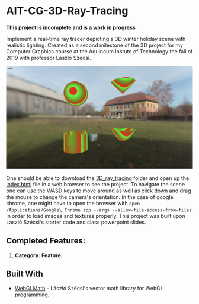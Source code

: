 # AIT-CG-3D-Ray-Tracing

**This project is incomplete and is a work in progress**

Implement a real-time ray tracer depicting a 3D winter holiday scene with realistic lighting. Created as a second milestone of the 3D project for my Computer Graphics course at the Aquincum Instute of Technology the fall of 2019 with professor László Szécsi.

<p align="center">
  <img src="/resources/screenshot01.png" alt="A screenshot of the running project demonstrating each of the completed features." width="800">
</p>

One should be able to download the [3D_ray_tracing](https://github.com/trastopchin/AIT-CG-3D-Ray-Tracing/tree/master/3D_ray_tracing) folder and open up the [index.html](https://github.com/trastopchin/AIT-CG-3D-Ray-Tracing/blob/master/3D_ray_tracing/graphics/index.html) file in a web browser to see the project. To navigate the scene one can use the WASD keys to move around as well as click down and drag the mouse to change the camera's orientation. In the case of google chrome, one might have to open the browser with `open /Applications/Google\ Chrome.app --args --allow-file-access-from-files` in order to load images and textures properly. This project was built upon László Szécsi's starter code and class powerpoint slides.


## Completed Features:

1. **Category: Feature.**

## Built With

* [WebGLMath](https://github.com/szecsi/WebGLMath) - László Szécsi's vector math library for WebGL programming.
